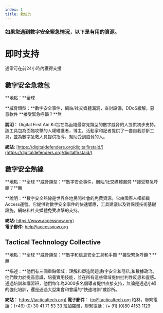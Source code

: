 ```yaml
---
index: 1
title: 數位的
---
```

### 如果您遇到數字安全緊急情況，以下是有用的資源。

# 即时支持

通常可在前24小時內獲得支援

## 數字安全急救包

**地點：**全球

**威脅類型：**數字安全事件，網站/社交媒體漏洞，查封設備，DDoS緩解，惡意軟件
**接受緊急呼籲？**無

**說明：** Digital First Aid Kit旨在為面臨最常見類型的數字威脅的人提供初步支持。該工具包為面臨攻擊的人權維護者，博主，活動家和記者提供了一套自我診斷工具，並為數字急救人員提供指導，幫助受到威脅的人。

**網站:** [https://digitaldefenders.org/digitalfirstaid/](https://digitaldefenders.org/digitalfirstaid/)

## 數字安全熱線

**地點：**全球
**威脅類型：**數字安全事件，網站/社交媒體漏洞
**接受緊急呼籲？**無

**說明：**數字安全熱線是世界各地民間社會的免費資源。它由國際人權組織Access運營。它提供對數字安全事件的快速響應，工具建議以及對保護技術基礎設施，網站和社交媒體免受攻擊的支持。

**網站:** [https://www.accessnow.org)](https://www.accessnow.org)   
**電子郵件:** help@accessnow.org

## Tactical Technology Collective

**地點：**全球
**威脅類型：**數字和信息安全工具和手冊
**接受緊急呼籲？**無

**描述：**他們有三個重點領域：理解和塑造問題;數字安全和隱私;和數據政治。他們致力於提高意識，培養實用技能，並在所有這些領域提供批判性反思和靈感。通過培訓和講習班，他們每年為2000多名倡導者提供直接支持，無論是通過小組的強化培訓，還是通過大型集會和會議的“快速培訓”或診所。

**網站：** [https://tacticaltech.org)](https://tacticaltech.org)
**電子郵件：** ttc@tacticaltech.org
柏林，聯繫電話：(+49) (0) 30 41 71 53 33
班加羅爾，聯繫電話：(+ 91) (0)80 4153 1129